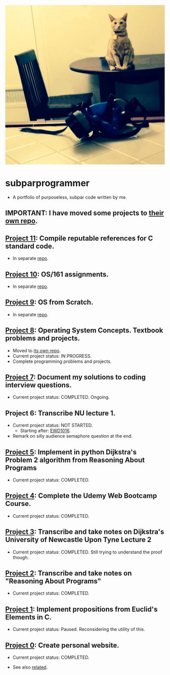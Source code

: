 ![](main.png)

# subparprogrammer
* A portfolio of purposeless, subpar code written by me.

## IMPORTANT: I have moved some projects to [their own repo](https://github.com/darbinreyes?tab=repositories). 

## [Project 11](https://github.com/darbinreyes/C-src): Compile reputable references for C standard code.
* In separate [repo](https://github.com/darbinreyes/C-src).

## [Project 10](https://github.com/darbinreyes/os161): OS/161 assignments.
* In separate [repo](https://github.com/darbinreyes/os161).

## [Project 9](https://github.com/darbinreyes/os-from-scratch): OS from Scratch.
* In separate [repo](https://github.com/darbinreyes/os-from-scratch).

## [Project 8](https://github.com/darbinreyes/subparprogrammer/tree/master/textbooks/os_concepts_galvin): Operating System Concepts. Textbook problems and projects.
* Moved to [its own repo](https://github.com/darbinreyes/OSC9e-v1).
* Current project status: IN PROGRESS. 
* Complete programming problems and projects.

## [Project 7](https://github.com/darbinreyes/subparprogrammer/tree/master/coding_interviews): Document my solutions to coding interview questions.
* Current project status: COMPLETED. Ongoing.

## Project 6: Transcribe NU lecture 1.
* Current project status: NOT STARTED. 
  * Starting after: [EWD1016](https://www.cs.utexas.edu/users/EWD/transcriptions/EWD10xx/EWD1016.html).
* Remark on silly audience semaphore question at the end.


## [Project 5](https://github.com/darbinreyes/subparprogrammer/tree/master/python_projects/ewd_reasoning_problem2): Implement in python Dijkstra's Problem 2 algorithm from Reasoning About Programs 
* Current project status: COMPLETED.


## [Project 4](https://github.com/darbinreyes/subparprogrammer/tree/master/web_projects/udemy_web_bootcamp): Complete the Udemy Web Bootcamp Course.
* Current project status: COMPLETED.


## [Project 3](https://github.com/darbinreyes/subparprogrammer/blob/master/dijkstra/youtube/nu_lecture/lecture2/nu_lecture2.md): Transcribe and take notes on Dijkstra's University of Newcastle Upon Tyne Lecture 2

* Current project status: COMPLETED. Still trying to understand the proof though.


## [Project 2](https://github.com/darbinreyes/subparprogrammer/tree/master/dijkstra/youtube/reasoning): Transcribe and take notes on "Reasoning About Programs"
* Current project status: COMPLETED.


## [Project 1](https://github.com/darbinreyes/subparprogrammer/tree/master/c_projects/euclid): Implement propositions from Euclid's Elements in C.

* Current project status: Paused. Reconsidering the utility of this.


## [Project 0](https://github.com/darbinreyes/subparprogrammer/tree/master/web_projects/darbinreyes.com): Create personal website. 

* Current project status: COMPLETED.

* See also [related](https://github.com/darbinreyes/subparprogrammer/tree/master/servers/http).
  
  





